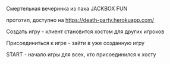 Смертельная вечеринка из пака JACKBOX FUN

прототип, доступно на https://death-party.herokuapp.com/

Создать игру - клиент становится хостом для других игроков

Присоединиться к игре - зайти в уже созданную игру

START - начало игры для всех, кто присоединился к хосту
